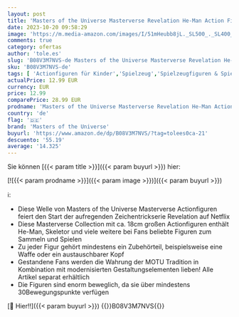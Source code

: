 ```yaml
---
layout: post
title: 'Masters of the Universe Masterverse Revelation He-Man Action Figure  7-in MOTU Battle Figure for Storytelling Play  Gift Age 6+ And Adult Collectors  GYV09'
date: 2023-10-20 09:58:29
image: 'https://m.media-amazon.com/images/I/51mHeubb8jL._SL500_._SL400_.jpg'
comments: true
category: ofertas
author: 'tole.es'
slug: 'B08V3M7NVS-de Masters of the Universe Masterverse Revelation He-Man...'
sku: 'B08V3M7NVS-de'
tags: [ 'Actionfiguren für Kinder','Spielzeug','Spielzeugfiguren & Spielsets','masters of the universe','🇩🇪', ]
actualPrice: 12.99 EUR
currency: EUR
price: 12.99
comparePrice: 28.99 EUR
prodname: 'Masters of the Universe Masterverse Revelation He-Man Action Figure  7-in MOTU Battle Figure for Storytelling Play  Gift Age 6+ And Adult Collectors  GYV09'
country: 'de'
flag: '🇩🇪'
brand: 'Masters of the Universe'
buyurl: 'https://www.amazon.de/dp/B08V3M7NVS/?tag=tolees0ca-21'
descuento: '55.19'
average: '14.325'
---
```


Sie können [{{< param title >}}]({{< param buyurl >}}) hier:

[![{{< param prodname >}}]({{< param image >}})]({{< param buyurl >}})

ℹ️:

- Diese Welle von Masters of the Universe Masterverse Actionfiguren feiert den Start der aufregenden Zeichentrickserie Revelation auf Netflix
- Diese Masterverse Collection mit ca. 18cm großen Actionfiguren enthält He-Man, Skeletor und viele weitere bei Fans beliebte Figuren zum Sammeln und Spielen
- Zu jeder Figur gehört mindestens ein Zubehörteil, beispielsweise eine Waffe oder ein austauschbarer Kopf
- Gestandene Fans werden die Wahrung der MOTU Tradition in Kombination mit modernisierten Gestaltungselementen lieben! Alle Artikel separat erhältlich
- Die Figuren sind enorm beweglich, da sie über mindestens 30Bewegungspunkte verfügen

[🛒 Hier!!]({{< param buyurl >}})
{{<world>}}B08V3M7NVS{{</world>}}
